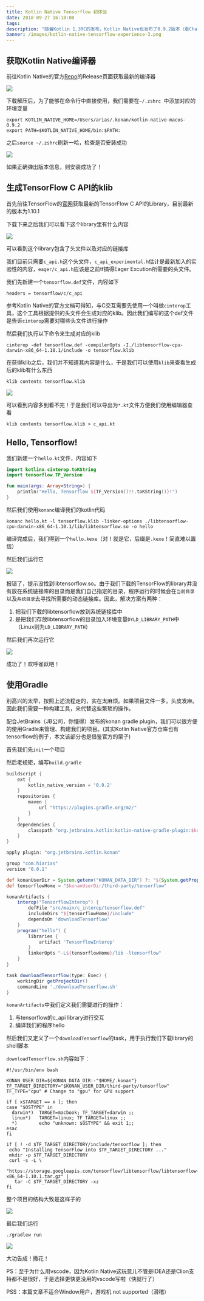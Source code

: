 ```yaml
---
title: Kotlin Native Tensorflow 初体验
date: 2018-09-27 16:18:08
tags:
description: "随着Kotlin 1.3RC的发布，Kotlin Native也发布了0.9.2版本（看Changelog貌似也加入了协程的支持）Kotlin Native是为了解决在一些平台上（比如嵌入式，iOS）无法使用虚拟机的问题而提出。其实个人感觉其最大的噱头还是能够跟C进行交互（甚至能编译到wasm！）最近机器学习挺火的，尤其是TensorFlow，同时TensorFlow又开放了C API。于是突发奇想用Kotlin结合TensorFlow的C API体验一下"
banner: /images/kotlin-native-tensorflow-experience-3.png
---
```


## 获取Kotlin Native编译器

前往Kotlin Native的官方[Repo](https://github.com/JetBrains/kotlin-native)的Release页面获取最新的编译器

![](/images/kotlin-native-tensorflow-experience-1.png)

下载解压后，为了能够在命令行中直接使用，我们需要在`~/.zshrc `中添加对应的环境变量

```shell
export KOTLIN_NATIVE_HOME=/Users/arias/.konan/kotlin-native-macos-0.9.2
export PATH=$KOTLIN_NATIVE_HOME/bin:$PATH:
```

之后`source ~/.zshrc`刷新一哈，检查是否安装成功

![](/images/kotlin-native-tensorflow-experience-2.png)

如果正确弹出版本信息，则安装成功了！



## 生成TensorFlow C API的klib

首先前往TensorFlow的[官网](www.tensorflow.org)获取最新的TensorFlow C API的Library，目前最新的版本为1.10.1

下载下来之后我们可以看下这个library里有什么内容

![](/images/kotlin-native-tensorflow-experience-3.png)

可以看到这个library包含了头文件以及对应的链接库

我们目前只需要`c_api.h`这个头文件，`c_api_experimental.h`估计是最新加入的实验性的内容，`eager/c_api.h`应该是之前tf搞得Eager Excution所需要的头文件。

我们先新建一个`tensorflow.def`文件，内容如下

```
headers = tensorflow/c/c_api
```

参考Kotlin Native的官方文档可得知，与C交互需要先使用一个叫做`cinterop`工具，这个工具根据提供的头文件会生成对应的klib。因此我们编写的这个def文件是告诉`cinterop`需要对哪些头文件进行操作

然后我们执行以下命令来生成对应的klib

```shell
cinterop -def tensorflow.def -compilerOpts -I./libtensorflow-cpu-darwin-x86_64-1.10.1/include -o tensorflow.klib
```

在获得klib之后，我们并不知道其内容是什么，于是我们可以使用`klib`来查看生成后的klib有什么东西

```shell
klib contents tensorflow.klib
```

![](/images/kotlin-native-tensorflow-experience-4.png)

可以看到内容多到看不完！于是我们可以导出为`*.kt`文件方便我们使用编辑器查看

```shell
klib contents tensorflow.klib > c_api.kt
```



## Hello, Tensorflow!

我们新建一个`hello.kt`文件，内容如下

```kotlin
import kotlinx.cinterop.toKString
import tensorflow.TF_Version

fun main(args: Array<String>) {
    println("Hello, Tensorflow ${TF_Version()!!.toKString()}!")
}
```

然后我们使用`konanc`编译我们的kotlin代码

```shell
konanc hello.kt -l tensorflow.klib -linker-options ./libtensorflow-cpu-darwin-x86_64-1.10.1/lib/libtensorflow.so -o hello
```

编译完成后，我们得到一个`hello.kexe`（对！就是它，后缀是`.kexe`！简直难以置信）

然后我们运行它

![](/images/kotlin-native-tensorflow-experience-5.png)

报错了，提示没找到libtensorflow.so。由于我们下载的TensorFlow的library并没有放在系统链接库的目录而是我们自己指定的目录，程序运行的时候会在`当前目录`以及`系统目录`去寻找所需要的动态链接库。因此，解决方案有两种：

1. 把我们下载的libtensorflow放到系统链接库中
2. 是把我们存放libtensorflow的目录加入环境变量`DYLD_LIBRARY_PATH`中（Linux则为`LD_LIBRARY_PATH`）

然后我们再次运行它

![](/images/kotlin-native-tensorflow-experience-6.png)

成功了！欢呼雀跃吧！





## 使用Gradle

别高兴的太早，按照上述流程走的，实在太麻烦。如果项目文件一多，头皮发麻。因此我们需要一种构建工具，来代替这些繁琐的操作。

配合JetBrains（JB公司，你懂得）发布的konan gradle plugin，我们可以很方便的使用Gradle来管理、构建我们的项目。(其实Kotlin Native官方仓库也有tensorflow的例子，本文该部分也是借鉴官方的栗子)

首先我们先`init`一个项目

然后老规矩，编写`build.gradle`

```groovy
buildscript {
    ext {
        kotlin_native_version = '0.9.2'
    }
    repositories {
        maven {
            url "https://plugins.gradle.org/m2/"
        }
    }
    dependencies {
        classpath "org.jetbrains.kotlin:kotlin-native-gradle-plugin:$kotlin_native_version"
    }
}

apply plugin: "org.jetbrains.kotlin.konan"

group "com.hiarias"
version "0.0.1"

def konanUserDir = System.getenv("KONAN_DATA_DIR") ?: "${System.getProperty("user.home")}/.konan"
def tensorflowHome = "$konanUserDir/third-party/tensorflow"

konanArtifacts {
    interop("TensorflowInterop") {
        defFile "src/main/c_interop/tensorflow.def"
        includeDirs "${tensorflowHome}/include"
        dependsOn 'downloadTensorflow'
    }
    program("hello") {
        libraries {
            artifact 'TensorflowInterop'
        }
        linkerOpts "-L${tensorflowHome}/lib -ltensorflow"
    }
}

task downloadTensorflow(type: Exec) {
    workingDir getProjectDir()
    commandLine './downloadTensorflow.sh'
}
```

`konanArtifacts`中我们定义我们需要进行的操作：

1. 与tensorflow的c_api library进行交互
2. 编译我们的程序hello

然后我们又定义了一个`downloadTensorflow`的task，用于执行我们下载library的shell脚本

`downloadTensorflow.sh`内容如下：

```shell
#!/usr/bin/env bash

KONAN_USER_DIR=${KONAN_DATA_DIR:-"$HOME/.konan"}
TF_TARGET_DIRECTORY="$KONAN_USER_DIR/third-party/tensorflow"
TF_TYPE="cpu" # Change to "gpu" for GPU support

if [ x$TARGET == x ]; then
case "$OSTYPE" in
  darwin*)  TARGET=macbook; TF_TARGET=darwin ;;
  linux*)   TARGET=linux; TF_TARGET=linux ;;
  *)        echo "unknown: $OSTYPE" && exit 1;;
esac
fi

if [ ! -d $TF_TARGET_DIRECTORY/include/tensorflow ]; then
 echo "Installing TensorFlow into $TF_TARGET_DIRECTORY ..."
 mkdir -p $TF_TARGET_DIRECTORY
 curl -s -L \
   "https://storage.googleapis.com/tensorflow/libtensorflow/libtensorflow-${TF_TYPE}-${TF_TARGET}-x86_64-1.10.1.tar.gz" |
   tar -C $TF_TARGET_DIRECTORY -xz
fi

```

整个项目的结构大致是这样子的

![](/images/kotlin-native-tensorflow-experience-7.png)

最后我们运行

```shell
./gradlew run
```

![](/images/kotlin-native-tensorflow-experience-8.png)

大功告成！撒花！





PS：至于为什么用vscode，因为Kotlin Native这玩意儿不管是IDEA还是Clion支持都不是很好，于是选择更快更没用的vscode写啦（快就行了）

PSS：本篇文章不适合Window用户，游戏机 not supported（滑稽）
